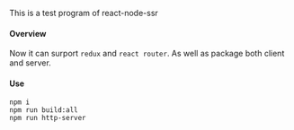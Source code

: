 This is a test program of react-node-ssr

#### Overview
Now it can surport `redux` and `react router`.
As well as package both client and server.

#### Use
```
npm i
npm run build:all
npm run http-server
```